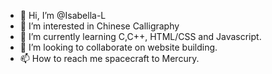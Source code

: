 - 👋 Hi, I’m @Isabella-L
- 👀 I’m interested in Chinese Calligraphy
- 🌱 I’m currently learning C,C++, HTML/CSS and Javascript. 
- 💞️ I’m looking to collaborate on website building. 
- 📫 How to reach me spacecraft to Mercury. 

<!---
Isabella-L/Isabella-L is a ✨ special ✨ repository because its `README.md` (this file) appears on your GitHub profile.
You can click the Preview link to take a look at your changes.
--->
